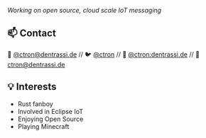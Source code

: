*Working on open source, cloud scale IoT messaging*

## 📫 Contact

🐘 [@ctron@dentrassi.de](https://mastodon.dentrassi.de/@ctron "Mastodon") // :bird: [@ctron](https://twitter.com/ctron "Twitter") // 💬 [@ctron:dentrassi.de](https://matrix.to/#/@ctron:dentrassi.de "Matrix") // :incoming_envelope: [ctron@dentrassi.de](mailto:ctron@dentrassi.de "E-Mail")

## 💡 Interests

* Rust fanboy
* Involved in Eclipse IoT
* Enjoying Open Source
* Playing Minecraft

<link rel="me" href="https://mastodon.dentrassi.de/@ctron"/>

<!--
**ctron/ctron** is a ✨ _special_ ✨ repository because its `README.md` (this file) appears on your GitHub profile.

Here are some ideas to get you started:

- 🔭 I’m currently working on ...
- 🌱 I’m currently learning ...
- 👯 I’m looking to collaborate on ...
- 🤔 I’m looking for help with ...
- 💬 Ask me about ...
- 📫 How to reach me: ...
- 😄 Pronouns: ...
- ⚡ Fun fact: ...
-->

